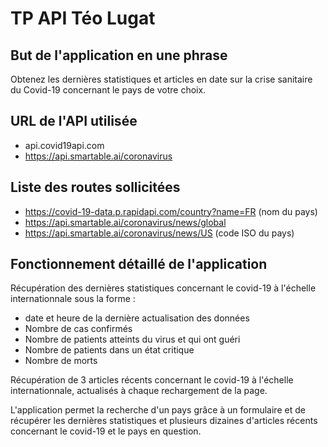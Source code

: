 # TP API Téo Lugat

## But de l'application en une phrase

Obtenez les dernières statistiques et articles en date sur la crise sanitaire du Covid-19 concernant le pays de votre choix.

## URL de l'API utilisée

- api.covid19api.com
- https://api.smartable.ai/coronavirus

## Liste des routes sollicitées

- https://covid-19-data.p.rapidapi.com/country?name=FR (nom du pays)
- https://api.smartable.ai/coronavirus/news/global
- https://api.smartable.ai/coronavirus/news/US (code ISO du pays)

## Fonctionnement détaillé de l'application

Récupération des dernières statistiques concernant le covid-19 à l'échelle internationnale sous la forme :

- date et heure de la dernière actualisation des données
- Nombre de cas confirmés
- Nombre de patients atteints du virus et qui ont guéri
- Nombre de patients dans un état critique
- Nombre de morts

Récupération de 3 articles récents concernant le covid-19 à l'échelle internationnale, actualisés à chaque rechargement de la page.

L'application permet la recherche d'un pays grâce à un formulaire et de récupérer les dernières statistiques et plusieurs dizaines d'articles récents concernant le covid-19 et le pays en question.
